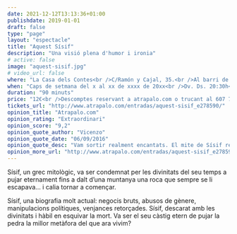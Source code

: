 ```yaml
---
date: 2021-12-12T13:13:36+01:00
publishdate: 2019-01-01
draft: false
type: "page"
layout: "espectacle"
title: "Aquest Sísif"
description: "Una visió plena d'humor i ironia"
# active: false
image: "aquest-sisif.jpg"
# video_url: false
where: "La Casa dels Contes<br />C/Ramón y Cajal, 35.<br />Al barri de Gràcia.<br />Barcelona"
when: "Caps de setmana del x al xx de xxxx de 20xx<br />Dv. Ds. 20:30h<br />Dg. 19:00h"
duration: "90 minuts"
price: "12€<br />Descomptes reservant a atrapalo.com o trucant al 607 780 402"
tickets_url: "http://www.atrapalo.com/entradas/aquest-sisif_e278590/"
opinion_title: "Atrapalo.com"
opinion_rating: "Extraordinari"
opinion_score: "9,2"
opinion_quote_author: "Vicenzo"
opinion_quote_date: "06/09/2016"
opinion_quote_desc: "Vam sortir realment encantats. El mite de Sísif revisitat per Arnau Vilardebò amb un entusiasme, una passió i un treball realment espectaculars."
opinion_more_url: "http://www.atrapalo.com/entradas/aquest-sisif_e278590/#user_rating"
---
```


Sísif, un grec mitològic, va ser condemnat per les divinitats del seu temps a pujar eternament fins a dalt d’una muntanya una roca que sempre se li escapava… i calia tornar a començar.

Sísif, una biografia molt actual: negocis bruts, abusos de gènere, manipulacions polítiques, venjances retorçades. Sísif, descarat amb les divinitats i hàbil en esquivar la mort. Va ser el seu càstig etern de pujar la pedra la millor metàfora del que ara vivim?
